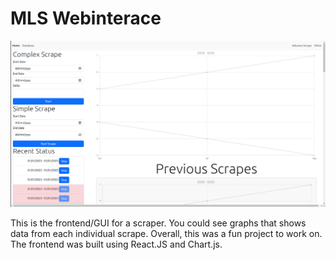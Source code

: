 # MLS Webinterace

![](MLSInterface.png)

This is the frontend/GUI for a scraper. You could see graphs that shows data from each individual scrape. Overall, this was a fun project to work on. The frontend was built using React.JS and Chart.js. 
